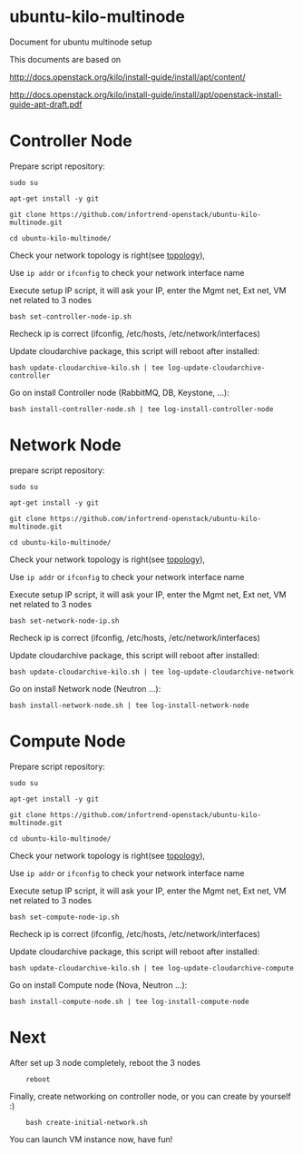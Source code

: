# ubuntu-kilo-multinode
Document for ubuntu multinode setup

This documents are based on 

http://docs.openstack.org/kilo/install-guide/install/apt/content/

http://docs.openstack.org/kilo/install-guide/install/apt/openstack-install-guide-apt-draft.pdf

Controller Node
===============
Prepare script repository:

	sudo su

	apt-get install -y git 

	git clone https://github.com/infortrend-openstack/ubuntu-kilo-multinode.git 

	cd ubuntu-kilo-multinode/


Check your network topology is right(see [topology](http://tinyurl.com/ldzgx28)), 

Use `ip addr` or `ifconfig` to check your network interface name

Execute setup IP script, it will ask your IP, enter the Mgmt net, Ext net, VM net related to 3 nodes

	bash set-controller-node-ip.sh

Recheck ip is correct (ifconfig, /etc/hosts, /etc/network/interfaces)

Update cloudarchive package, this script will reboot after installed:

	bash update-cloudarchive-kilo.sh | tee log-update-cloudarchive-controller

Go on install Controller node (RabbitMQ, DB, Keystone, ...):

	bash install-controller-node.sh | tee log-install-controller-node


Network Node
============

prepare script repository:

	sudo su

	apt-get install -y git 

	git clone https://github.com/infortrend-openstack/ubuntu-kilo-multinode.git 

	cd ubuntu-kilo-multinode/

Check your network topology is right(see [topology](http://tinyurl.com/ldzgx28)),

Use `ip addr` or `ifconfig` to check your network interface name

Execute setup IP script, it will ask your IP, enter the Mgmt net, Ext net, VM net related to 3 nodes

	bash set-network-node-ip.sh

Recheck ip is correct (ifconfig, /etc/hosts, /etc/network/interfaces)

Update cloudarchive package, this script will reboot after installed:

	bash update-cloudarchive-kilo.sh | tee log-update-cloudarchive-network

Go on install Network node (Neutron ...):

	bash install-network-node.sh | tee log-install-network-node


Compute Node
============
Prepare script repository:

	sudo su

	apt-get install -y git 

	git clone https://github.com/infortrend-openstack/ubuntu-kilo-multinode.git 

	cd ubuntu-kilo-multinode/

Check your network topology is right(see [topology](http://tinyurl.com/ldzgx28)),

Use `ip addr` or `ifconfig` to check your network interface name

Execute setup IP script, it will ask your IP, enter the Mgmt net, Ext net, VM net related to 3 nodes

	bash set-compute-node-ip.sh

Recheck ip is correct (ifconfig, /etc/hosts, /etc/network/interfaces)

Update cloudarchive package, this script will reboot after installed:

	bash update-cloudarchive-kilo.sh | tee log-update-cloudarchive-compute

Go on install Compute node (Nova, Neutron ...):

	bash install-compute-node.sh | tee log-install-compute-node


Next
====

After set up 3 node completely, reboot the 3 nodes

        reboot

Finally, create networking on controller node, or you can create by yourself :)

        bash create-initial-network.sh

You can launch VM instance now, have fun!

